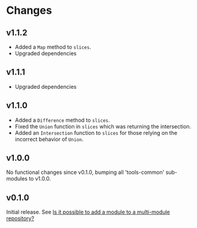 # Changes

## v1.1.2

- Added a `Map` method to `slices`.
- Upgraded dependencies

## v1.1.1

- Upgraded dependencies

## v1.1.0

- Added a `Difference` method to `slices`.
- Fixed the `Union` function in `slices` which was returning the intersection.
- Added an `Intersection` function to `slices` for those relying on the
  incorrect behavior of `Union`.

## v1.0.0

No functional changes since v0.1.0, bumping all 'tools-common' sub-modules to
v1.0.0.

## v0.1.0

Initial release. See [Is it possible to add a module to a multi-module
repository?](https://github.com/golang/go/wiki/Modules#is-it-possible-to-add-a-module-to-a-multi-module-repository.)
